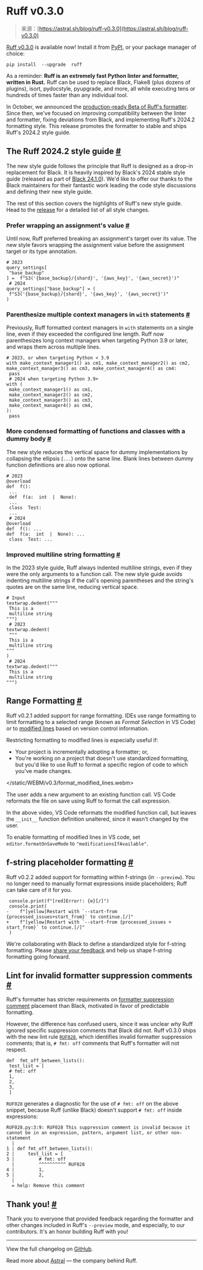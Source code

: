 <!--yml
category: 未分类
date: 2024-05-27 14:30:06
-->

# Ruff v0.3.0

> 来源：[https://astral.sh/blog/ruff-v0.3.0](https://astral.sh/blog/ruff-v0.3.0)

[Ruff v0.3.0](https://github.com/astral-sh/ruff) is available now! Install it from [PyPI](https://pypi.org/project/ruff/), or your package manager of choice:

```
pip install  --upgrade  ruff
```

As a reminder: **Ruff is an extremely fast Python linter and formatter, written in Rust.** Ruff can be used to replace Black, Flake8 (plus dozens of plugins), isort, pydocstyle, pyupgrade, and more, all while executing tens or hundreds of times faster than any individual tool.

In October, we announced the [production-ready Beta of Ruff's formatter](https://astral.sh/blog/the-ruff-formatter). Since then, we've focused on improving compatibility between the linter and formatter, fixing deviations from Black, and implementing Ruff's 2024.2 formatting style. This release promotes the formatter to stable and ships Ruff's 2024.2 style guide.

## The Ruff 2024.2 style guide [#](#the-ruff-20242-style-guide)

The new style guide follows the principle that Ruff is designed as a drop-in replacement for Black. It is heavily inspired by Black's 2024 stable style guide (released as part of [Black 24.1.0](https://github.com/psf/black/releases/tag/24.1.0)). We'd like to offer our thanks to the Black maintainers for their fantastic work leading the code style discussions and defining their new style guide.

The rest of this section covers the highlights of Ruff's new style guide. Head to the [release](https://github.com/astral-sh/ruff/releases/tag/v0.3.0) for a detailed list of all style changes.

### Prefer wrapping an assignment's value [#](#prefer-wrapping-an-assignments-value)

Until now, Ruff preferred breaking an assignment's target over its value. The new style favors wrapping the assignment value before the assignment target or its type annotation.

```
# 2023
query_settings[
 "base_backup"
] =  f"S3('{base_backup}/{shard}', '{aws_key}', '{aws_secret}')"
 # 2024
query_settings["base_backup"] = (
 f"S3('{base_backup}/{shard}', '{aws_key}', '{aws_secret}')"
)
```

### Parenthesize multiple context managers in `with` statements [#](#parenthesize-multiple-context-managers-in-with-statements)

Previously, Ruff formatted context managers in `with` statements on a single line, even if they exceeded the configured line length. Ruff now parenthesizes long context managers when targeting Python 3.9 or later, and wraps them across multiple lines.

```
# 2023, or when targeting Python < 3.9
with make_context_manager1() as cm1, make_context_manager2() as cm2, make_context_manager3() as cm3, make_context_manager4() as cm4:
 pass
 # 2024 when targeting Python 3.9+
with (
 make_context_manager1() as cm1,
 make_context_manager2() as cm2,
 make_context_manager3() as cm3,
 make_context_manager4() as cm4,
):
 pass
```

### More condensed formatting of functions and classes with a dummy body [#](#more-condensed-formatting-of-functions-and-classes-with-a-dummy-body)

The new style reduces the vertical space for dummy implementations by collapsing the ellipsis (`...`) onto the same line. Blank lines between dummy function definitions are also now optional.

```
# 2023
@overload
def  f():
 ...
 def  f(a:  int  |  None):
 ...
 class  Test:
 ...
 # 2024
@overload
def  f(): ...
def  f(a:  int  |  None): ...
 class  Test: ...
```

### Improved multiline string formatting [#](#improved-multiline-string-formatting)

In the 2023 style guide, Ruff always indented multiline strings, even if they were the only arguments to a function call. The new style guide avoids indenting multiline strings if the call's opening parentheses and the string's quotes are on the same line, reducing vertical space.

```
# Input
textwrap.dedent("""
 This is a
 multiline string
""")
 # 2023
textwrap.dedent(
 """
 This is a
 multiline string
"""
)
 # 2024
textwrap.dedent("""
 This is a
 multiline string
""")
```

## Range Formatting [#](#range-formatting)

Ruff v0.2.1 added support for range formatting. IDEs use range formatting to limit formatting to a selected range (known as *Format Selection* in VS Code) or to [modified lines](https://code.visualstudio.com/updates/v1_49#_only-format-modified-text) based on version control information.

Restricting formatting to modified lines is especially useful if:

*   Your project is incrementally adopting a formatter; or,
*   You're working on a project that doesn't use standardized formatting, but you'd like to use Ruff to format a specific region of code to which you've made changes.

</static/WEBM/v0.3/format_modified_lines.webm>

The user adds a new argument to an existing function call. VS Code reformats the file on save using Ruff to format the call expression. 

In the above video, VS Code reformats the modified function call, but leaves the `__init__` function definition unaltered, since it wasn't changed by the user.

To enable formatting of modified lines in VS code, set `editor.formatOnSaveMode` to `"modificationsIfAvailable"`.

## f-string placeholder formatting [#](#f-string-placeholder-formatting)

Ruff v0.2.2 added support for formatting within f-strings (in `--preview`). You no longer need to manually format expressions inside placeholders; Ruff can take care of it for you.

```
 console.print(f"[red]Error!: {e}[/]")
 console.print(
-    f"[yellow]Restart with `--start-from {processed_issues+start_from}` to continue.[/]"
+    f"[yellow]Restart with `--start-from {processed_issues + start_from}` to continue.[/]"
 )
```

We're collaborating with Black to define a standardized style for f-string formatting. Please [share your feedback](https://github.com/astral-sh/ruff/discussions/9785) and help us shape f-string formatting going forward.

## Lint for invalid formatter suppression comments [#](#lint-for-invalid-formatter-suppression-comments)

Ruff's formatter has stricter requirements on [formatter suppression comment](https://docs.astral.sh/ruff/formatter/#format-suppression) placement than Black, motivated in favor of predictable formatting.

However, the difference has confused users, since it was unclear *why* Ruff ignored specific suppression comments that Black did not. Ruff v0.3.0 ships with the new lint rule [`RUF028`](https://docs.astral.sh/ruff/rules/RUF028), which identifies invalid formatter suppression comments; that is, `# fmt: off` comments that Ruff's formatter will not respect.

```
def  fmt_off_between_lists():
 test_list = [
 # fmt: off
 1,
 2,
 3,
 ]
```

`RUF028` generates a diagnostic for the use of `# fmt: off` on the above snippet, because Ruff (unlike Black) doesn't support `# fmt: off` inside expressions:

```
RUF028.py:3:9: RUF028 This suppression comment is invalid because it cannot be in an expression, pattern, argument list, or other non-statement
  |
1 | def fmt_off_between_lists():
2 |     test_list = [
3 |         # fmt: off
  |         ^^^^^^^^^^ RUF028
4 |         1,
5 |         2,
  |
  = help: Remove this comment 
```

## Thank you! [#](#thank-you)

Thank you to everyone that provided feedback regarding the formatter and other changes included in Ruff's `--preview` mode, and especially, to our contributors. It's an honor building Ruff with you!

* * *

View the full changelog on [GitHub](https://github.com/astral-sh/ruff/releases/tag/v0.3.0).

Read more about [Astral](https://astral.sh/about) — the company behind Ruff.